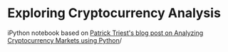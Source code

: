 Exploring Cryptocurrency Analysis
=================================

iPython notebook based on [Patrick Triest's blog post on Analyzing Cryptocurrency Markets using Python](https://blog.patricktriest.com/analyzing-cryptocurrencies-python/)/
